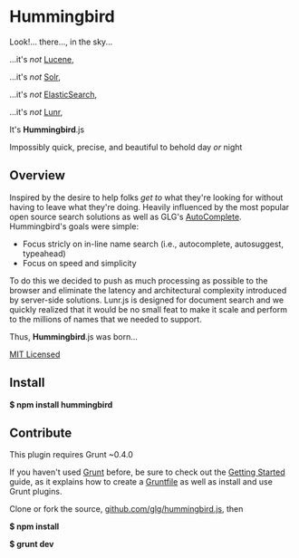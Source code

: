 # Hummingbird
Look!...  there..., in the sky...

...it's _not_ [Lucene](https://lucene.apache.org/),

...it's _not_ [Solr](https://lucene.apache.org/solr/),

...it's _not_ [ElasticSearch](http://www.elasticsearch.org/),

...it's _not_ [Lunr](http://lunrjs.com/),

It's **Hummingbird**.js

Impossibly quick, precise, and beautiful to behold day _or_ night

## Overview
Inspired by the desire to help folks _get to_ what they're looking for
without having to leave what they're doing.  Heavily influenced by the
most popular open source search solutions as well as GLG's
[AutoComplete](https://github.com/glg/AutoComplete).  Hummingbird's
goals were simple:

* Focus stricly on in-line name search
  (i.e., autocomplete, autosuggest, typeahead)
* Focus on speed and simplicity

To do this we decided to push as much processing as possible to the
browser and eliminate the latency and architectural complexity
introduced by server-side solutions.  Lunr.js is designed for document
search and we quickly realized that it would be no small feat to make it
scale and perform to the millions of names that we needed to support.

Thus, **Hummingbird**.js was born...

[MIT Licensed](./LICENSE)

## Install
**$ npm install hummingbird**

## Contribute
This plugin requires Grunt ~0.4.0

If you haven't used [Grunt](http://gruntjs.com/) before, be sure to
check out the [Getting
Started](http://gruntjs.com/getting-started) guide, as it explains how
to create a [Gruntfile](http://gruntjs.com/sample-gruntfile) as well as
install and use Grunt plugins.

Clone or fork the source, [github.com/glg/hummingbird.js](http://github.com/glg/hummingbird.js), then

**$ npm install**

**$ grunt dev**

